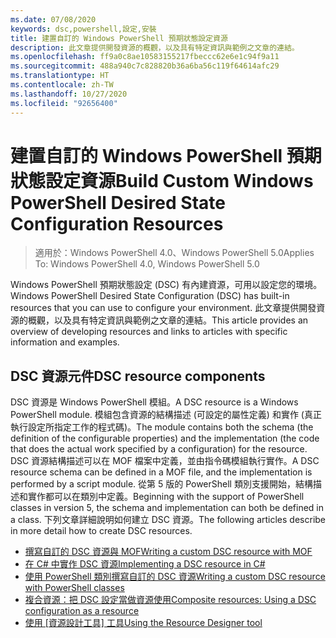 ```yaml
---
ms.date: 07/08/2020
keywords: dsc,powershell,設定,安裝
title: 建置自訂的 Windows PowerShell 預期狀態設定資源
description: 此文章提供開發資源的概觀，以及具有特定資訊與範例之文章的連結。
ms.openlocfilehash: ff9a0c8ae10583155217fbeccc62e6e1c94f9a11
ms.sourcegitcommit: 488a940c7c828820b36a6ba56c119f64614afc29
ms.translationtype: HT
ms.contentlocale: zh-TW
ms.lasthandoff: 10/27/2020
ms.locfileid: "92656400"
---
```

# <a name="build-custom-windows-powershell-desired-state-configuration-resources"></a><span data-ttu-id="be856-104">建置自訂的 Windows PowerShell 預期狀態設定資源</span><span class="sxs-lookup"><span data-stu-id="be856-104">Build Custom Windows PowerShell Desired State Configuration Resources</span></span>

> <span data-ttu-id="be856-105">適用於：Windows PowerShell 4.0、Windows PowerShell 5.0</span><span class="sxs-lookup"><span data-stu-id="be856-105">Applies To: Windows PowerShell 4.0, Windows PowerShell 5.0</span></span>

<span data-ttu-id="be856-106">Windows PowerShell 預期狀態設定 (DSC) 有內建資源，可用以設定您的環境。</span><span class="sxs-lookup"><span data-stu-id="be856-106">Windows PowerShell Desired State Configuration (DSC) has built-in resources that you can use to configure your environment.</span></span> <span data-ttu-id="be856-107">此文章提供開發資源的概觀，以及具有特定資訊與範例之文章的連結。</span><span class="sxs-lookup"><span data-stu-id="be856-107">This article provides an overview of developing resources and links to articles with specific information and examples.</span></span>

## <a name="dsc-resource-components"></a><span data-ttu-id="be856-108">DSC 資源元件</span><span class="sxs-lookup"><span data-stu-id="be856-108">DSC resource components</span></span>

<span data-ttu-id="be856-109">DSC 資源是 Windows PowerShell 模組。</span><span class="sxs-lookup"><span data-stu-id="be856-109">A DSC resource is a Windows PowerShell module.</span></span> <span data-ttu-id="be856-110">模組包含資源的結構描述 (可設定的屬性定義) 和實作 (真正執行設定所指定工作的程式碼)。</span><span class="sxs-lookup"><span data-stu-id="be856-110">The module contains both the schema (the definition of the configurable properties) and the implementation (the code that does the actual work specified by a configuration) for the resource.</span></span> <span data-ttu-id="be856-111">DSC 資源結構描述可以在 MOF 檔案中定義，並由指令碼模組執行實作。</span><span class="sxs-lookup"><span data-stu-id="be856-111">A DSC resource schema can be defined in a MOF file, and the implementation is performed by a script module.</span></span> <span data-ttu-id="be856-112">從第 5 版的 PowerShell 類別支援開始，結構描述和實作都可以在類別中定義。</span><span class="sxs-lookup"><span data-stu-id="be856-112">Beginning with the support of PowerShell classes in version 5, the schema and implementation can both be defined in a class.</span></span> <span data-ttu-id="be856-113">下列文章詳細說明如何建立 DSC 資源。</span><span class="sxs-lookup"><span data-stu-id="be856-113">The following articles describe in more detail how to create DSC resources.</span></span>

- [<span data-ttu-id="be856-114">撰寫自訂的 DSC 資源與 MOF</span><span class="sxs-lookup"><span data-stu-id="be856-114">Writing a custom DSC resource with MOF</span></span>](authoringResourceMOF.md)
- [<span data-ttu-id="be856-115">在 C# 中實作 DSC 資源</span><span class="sxs-lookup"><span data-stu-id="be856-115">Implementing a DSC resource in C#</span></span>](authoringResourceMofCS.md)
- [<span data-ttu-id="be856-116">使用 PowerShell 類別撰寫自訂的 DSC 資源</span><span class="sxs-lookup"><span data-stu-id="be856-116">Writing a custom DSC resource with PowerShell classes</span></span>](authoringResourceClass.md)
- [<span data-ttu-id="be856-117">複合資源：把 DSC 設定當做資源使用</span><span class="sxs-lookup"><span data-stu-id="be856-117">Composite resources: Using a DSC configuration as a resource</span></span>](authoringResourceComposite.md)
- <span data-ttu-id="be856-118">[使用 [資源設計工具] 工具](authoringResourceMofDesigner.md)</span><span class="sxs-lookup"><span data-stu-id="be856-118">[Using the Resource Designer tool](authoringResourceMofDesigner.md)</span></span>
